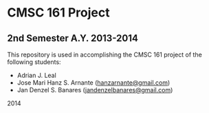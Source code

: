 CMSC 161 Project
================

2nd Semester A.Y. 2013-2014
---------------------------

This repository is used in accomplishing the CMSC 161 project of the following students:

- Adrian J. Leal
- Jose Mari Hanz S. Arnante (hanzarnante@gmail.com)
- Jan Denzel S. Banares (jandenzelbanares@gmail.com)

2014